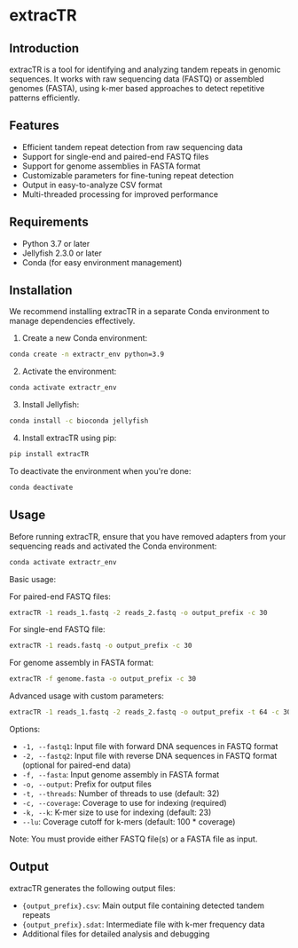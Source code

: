 # extracTR

## Introduction

extracTR is a tool for identifying and analyzing tandem repeats in genomic sequences. It works with raw sequencing data (FASTQ) or assembled genomes (FASTA), using k-mer based approaches to detect repetitive patterns efficiently.

## Features

- Efficient tandem repeat detection from raw sequencing data
- Support for single-end and paired-end FASTQ files
- Support for genome assemblies in FASTA format
- Customizable parameters for fine-tuning repeat detection
- Output in easy-to-analyze CSV format
- Multi-threaded processing for improved performance

## Requirements

- Python 3.7 or later
- Jellyfish 2.3.0 or later
- Conda (for easy environment management)

## Installation

We recommend installing extracTR in a separate Conda environment to manage dependencies effectively.

1. Create a new Conda environment:

```bash
conda create -n extractr_env python=3.9
```

2. Activate the environment:

```bash
conda activate extractr_env
```

3. Install Jellyfish:

```bash
conda install -c bioconda jellyfish
```

4. Install extracTR using pip:

```bash
pip install extracTR
```

To deactivate the environment when you're done:

```bash
conda deactivate
```

## Usage

Before running extracTR, ensure that you have removed adapters from your sequencing reads and activated the Conda environment:

```bash
conda activate extractr_env
```

Basic usage:

For paired-end FASTQ files:
```bash
extracTR -1 reads_1.fastq -2 reads_2.fastq -o output_prefix -c 30
```

For single-end FASTQ file:
```bash
extracTR -1 reads.fastq -o output_prefix -c 30
```

For genome assembly in FASTA format:
```bash
extracTR -f genome.fasta -o output_prefix -c 30
```

Advanced usage with custom parameters:

```bash
extracTR -1 reads_1.fastq -2 reads_2.fastq -o output_prefix -t 64 -c 30 -k 25
```

Options:
- `-1, --fastq1`: Input file with forward DNA sequences in FASTQ format
- `-2, --fastq2`: Input file with reverse DNA sequences in FASTQ format (optional for paired-end data)
- `-f, --fasta`: Input genome assembly in FASTA format
- `-o, --output`: Prefix for output files
- `-t, --threads`: Number of threads to use (default: 32)
- `-c, --coverage`: Coverage to use for indexing (required)
- `-k, --k`: K-mer size to use for indexing (default: 23)
- `--lu`: Coverage cutoff for k-mers (default: 100 * coverage)

Note: You must provide either FASTQ file(s) or a FASTA file as input.

## Output

extracTR generates the following output files:
- `{output_prefix}.csv`: Main output file containing detected tandem repeats
- `{output_prefix}.sdat`: Intermediate file with k-mer frequency data
- Additional files for detailed analysis and debugging
